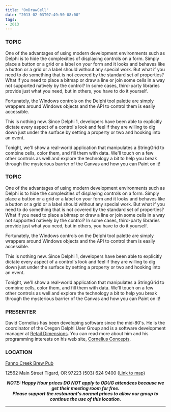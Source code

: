 ```yaml
---
title: "OnDrawCell"
date: "2013-02-03T07:49:50-08:00"
tags:
- 2013
---
```


<h3>TOPIC</h3>
<p>
One of the advantages of using modern development environments such as Delphi is to hide the complexities of displaying controls on a form. Simply place a button or a grid or a label on your form and it looks and behaves like a button or a grid or a label should without any special work. But what if you need to do something that is not covered by the standard set of properties? What if you need to place a bitmap or draw a line or join some cells in a way not supported natively by the control?  In some cases, third-party libraries provide just what you need, but in others, you have to do it yourself.
</p>

<p>
Fortunately, the Windows controls on the Delphi tool palette are simply wrappers around Windows objects and the API to control them is easily accessible. 
</p>

<p>
This is nothing new. Since Delphi 1, developers have been able to explicitly dictate every aspect of a control's look and feel if they are willing to dig down just under the surface by setting a property or two and hooking into an event.
</p>

<p>
Tonight, we'll show a real-world application that manipulates a StringGrid to combine cells, color them, and fill them with data.  We'll touch on a few other controls as well and explore the technology a bit to help you break through the mysterious barrier of the Canvas and how you can Paint on it!
</p>
<!--more--><h3>TOPIC</h3>
<p>
One of the advantages of using modern development environments such as Delphi is to hide the complexities of displaying controls on a form. Simply place a button or a grid or a label on your form and it looks and behaves like a button or a grid or a label should without any special work. But what if you need to do something that is not covered by the standard set of properties? What if you need to place a bitmap or draw a line or join some cells in a way not supported natively by the control?  In some cases, third-party libraries provide just what you need, but in others, you have to do it yourself.
</p>

<p>
Fortunately, the Windows controls on the Delphi tool palette are simply wrappers around Windows objects and the API to control them is easily accessible. 
</p>

<p>
This is nothing new. Since Delphi 1, developers have been able to explicitly dictate every aspect of a control's look and feel if they are willing to dig down just under the surface by setting a property or two and hooking into an event.
</p>

<p>
Tonight, we'll show a real-world application that manipulates a StringGrid to combine cells, color them, and fill them with data.  We'll touch on a few other controls as well and explore the technology a bit to help you break through the mysterious barrier of the Canvas and how you can Paint on it!
</p>

<h3>PRESENTER</h3>

<p>
David Cornelius has been developing software since the mid-80's. He is the coordinator of the Oregon Delphi User Group and is a software development manager at <a href="http://retaildimensions.com">Retail Dimensions</a>. You can read more about him and his programming interests on his web site, <a href="http://corneliusconcepts.com/">Cornelius Concepts</a>.
</p>

<h3>LOCATION</h3>

<a href="http://www.maxsfannocreek.com/Portland_Area_Meeting_Rooms/">Fanno Creek Brew Pub</a>
<p>
12562 Main Street
Tigard, OR 97223
(503) 624 9400
(<a href="http://maps.google.com/maps?q=12562+SW+Main+St,+Tigard,+Oregon+97223&hl=en&ll=45.429457,-122.775028&spn=0.005383,0.011362&sll=37.0625,-95.677068&sspn=59.856937,102.128906&om=1&hnear=12562+SW+Main+St,+Tigard,+Oregon+97223&t=h&z=17&vpsrc=6">Link to map</a>)
</p>


<p align="center"><strong><em>NOTE: Happy Hour prices DO NOT apply to ODUG attendees because we get their meeting room for free.<br />Please support the restaurant's normal prices to allow our group to continue the use of this location.</em></strong></p>

<hr>
